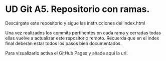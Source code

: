 # UD Git A5. Repositorio con ramas.

Descárgate este repositorio y sigue las instrucciones del index.html

Una vez realizados los commits pertinentes en cada rama y cerradas todas ellas vuelve a actualizar este repositorio remoto. Recuerda que en el index final deberán estar todos los pasos bien documentados. 

Para visualizarlo activa el GitHub Pages y añade aquí la url.
